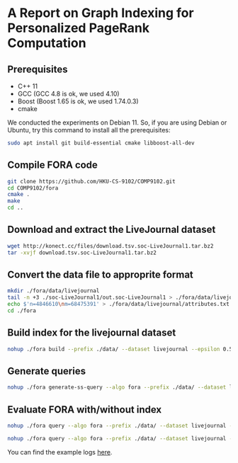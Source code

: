 # A Report on Graph Indexing for Personalized PageRank Computation

## Prerequisites

- C++ 11
- GCC (GCC 4.8 is ok, we used 4.10)
- Boost (Boost 1.65 is ok, we used 1.74.0.3)
- cmake

We conducted the experiments on Debian 11. So, if you are using Debian or Ubuntu, try this command to install all the prerequisites:

```bash
sudo apt install git build-essential cmake libboost-all-dev
```

## Compile FORA code

```bash
git clone https://github.com/HKU-CS-9102/COMP9102.git
cd COMP9102/fora
cmake .
make
cd ..
```

## Download and extract the LiveJournal dataset

```bash
wget http://konect.cc/files/download.tsv.soc-LiveJournal1.tar.bz2
tar -xvjf download.tsv.soc-LiveJournal1.tar.bz2
```

## Convert the data file to approprite format

```bash
mkdir ./fora/data/livejournal
tail -n +3 ./soc-LiveJournal1/out.soc-LiveJournal1 > ./fora/data/livejournal/graph.txt  # remove the first 2 lines
echo $'n=4846610\nm=68475391' > ./fora/data/livejournal/attributes.txt
cd ./fora
```

## Build index for the livejournal dataset

```bash
nohup ./fora build --prefix ./data/ --dataset livejournal --epsilon 0.5 > logs/livejournal_build_index_kdd.out  2>&1 &
```

## Generate queries

```bash
nohup ./fora generate-ss-query --algo fora --prefix ./data/ --dataset livejournal --query_size 1000 > logs/livejournal_process_gen_query.log 2>&1 &
```

## Evaluate FORA with/without index

```bash
nohup ./fora query --algo fora --prefix ./data/ --dataset livejournal --epsilon 0.5 --query_size 20 > logs/livejournal_process_query_without_index_kdd.log 2>&1 &
```

```bash
nohup ./fora query --algo fora --prefix ./data/ --dataset livejournal --epsilon 0.5 --query_size 20 --with_idx > logs/livejournal_process_query_with_index_kdd.log 2>&1 &
```

You can find the example logs [here](fora/logs).
